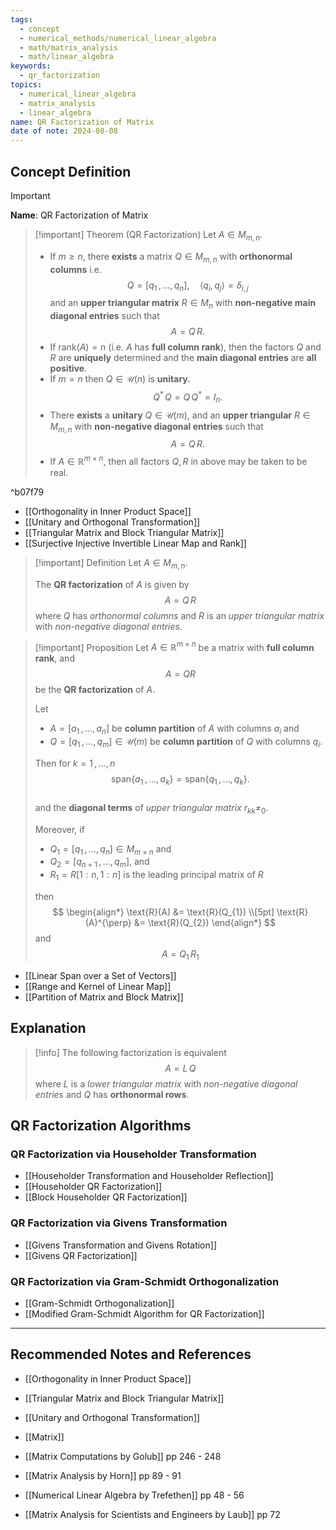 ```yaml
---
tags:
  - concept
  - numerical_methods/numerical_linear_algebra
  - math/matrix_analysis
  - math/linear_algebra
keywords:
  - qr_factorization
topics:
  - numerical_linear_algebra
  - matrix_analysis
  - linear_algebra
name: QR Factorization of Matrix
date of note: 2024-08-08
---
```


## Concept Definition

>[!important]
>**Name**: QR Factorization of Matrix

>[!important] Theorem (QR Factorization)
>Let $A\in M_{m,n}$.
>
>- If $m \ge n$, there **exists** a matrix $Q\in M_{m,n}$ with **orthonormal columns** i.e. $$Q=[q_{1}\,{,}\ldots{,}\,q_{n}],\quad \left\langle q_{i},q_{j} \right\rangle = \delta_{i,j}$$ and an **upper triangular matrix** $R\in M_{n}$ with **non-negative main diagonal entries** such that $$A = Q\,R.$$
>- If $\text{rank}(A) = n$ (i.e. $A$ has **full column rank**), then the factors $Q$ and $R$ are **uniquely** determined and the **main diagonal entries** are **all positive**.  
>- If $m=n$ then $Q\in \mathcal{U}(n)$ is **unitary.** $$Q^{*}\,Q = Q\,Q^{*} = I_{n}.$$
>- There **exists** a **unitary** $Q\in \mathcal{U}(m)$, and an **upper triangular** $R\in M_{m,n}$ with **non-negative  diagonal entries** such that $$A = Q\,R.$$
>- If $A\in \mathbb{R}^{m\times n}$, then all factors $Q, R$ in above may be taken to be real.

^b07f79

- [[Orthogonality in Inner Product Space]]
- [[Unitary and Orthogonal Transformation]]
- [[Triangular Matrix and Block Triangular Matrix]]
- [[Surjective Injective Invertible Linear Map and Rank]]

>[!important] Definition
>Let $A\in M_{m,n}$.
>
>The **QR factorization** of $A$ is given by $$A = Q\,R$$ where $Q$ has *orthonormal columns* and $R$ is an *upper triangular matrix* with *non-negative diagonal entries.*

>[!important] Proposition
>Let $A\in \mathbb{R}^{m\times n}$ be a matrix with **full column rank**, and $$A = QR$$ be the **QR factorization** of $A$.
>
>Let  
>- $A = [a_{1}\,{,}\ldots{,}\,a_{n}]$ be **column partition** of $A$ with columns $a_{i}$ and
>- $Q = [q_{1}\,{,}\ldots{,}\,q_{m}]\in \mathcal{U}(m)$  be **column partition** of $Q$ with columns $q_{i}$.
>
> Then for $k=1\,{,}\ldots{,}\,n$
> $$
> \text{span}\left\{ a_{1}\,{,}\ldots{,}\,a_{k}  \right\} = \text{span}\left\{ q_{1}\,{,}\ldots{,}\,q_{k} \right\}. 
> $$  
>and the **diagonal terms** of *upper triangular matrix* $r_{kk} \neq_{0}$. 
>
>Moreover, if 
>- $Q_{1} = [q_{1}\,{,}\ldots{,}\,q_{n}]\in M_{m\times n}$ and 
>- $Q_{2} = [q_{n+1}\,{,}\ldots{,}\,q_{m}]$, and 
>- $R_{1} = R[1:n, 1:n]$ is the leading principal matrix of $R$
>
>then
>$$
>\begin{align*}
> \text{R}(A) &= \text{R}(Q_{1}) \\[5pt]
> \text{R}(A)^{\perp} &= \text{R}(Q_{2})
>\end{align*}
>$$
>and
>$$
>A = Q_{1}\,R_{1}
>$$

- [[Linear Span over a Set of Vectors]]
- [[Range and Kernel of Linear Map]]
- [[Partition of Matrix and Block Matrix]]


## Explanation

>[!info]
>The following factorization is equivalent
>$$
>A = L\,Q
>$$
>where $L$ is a *lower triangular matrix* with *non-negative diagonal entries* and $Q$ has **orthonormal rows**.


## QR Factorization Algorithms

### QR Factorization via Householder Transformation

- [[Householder Transformation and Householder Reflection]]
- [[Householder QR Factorization]]
- [[Block Householder QR Factorization]]

### QR Factorization via Givens Transformation

- [[Givens Transformation and Givens Rotation]]
- [[Givens QR Factorization]]

### QR Factorization via Gram-Schmidt Orthogonalization

- [[Gram-Schmidt Orthogonalization]]
- [[Modified Gram-Schmidt Algorithm for QR Factorization]]


-----------
##  Recommended Notes and References



- [[Orthogonality in Inner Product Space]]


- [[Triangular Matrix and Block Triangular Matrix]]
- [[Unitary and Orthogonal Transformation]]
- [[Matrix]]


- [[Matrix Computations by Golub]] pp 246 - 248
- [[Matrix Analysis by Horn]] pp 89 - 91
- [[Numerical Linear Algebra by Trefethen]] pp 48 - 56
- [[Matrix Analysis for Scientists and Engineers by Laub]] pp 72